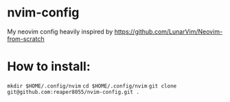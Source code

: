 # nvim-config
My neovim config heavily inspired by https://github.com/LunarVim/Neovim-from-scratch

# How to install:
`mkdir $HOME/.config/nvim`
`cd $HOME/.config/nvim`
`git clone git@github.com:reaper8055/nvim-config.git .`
